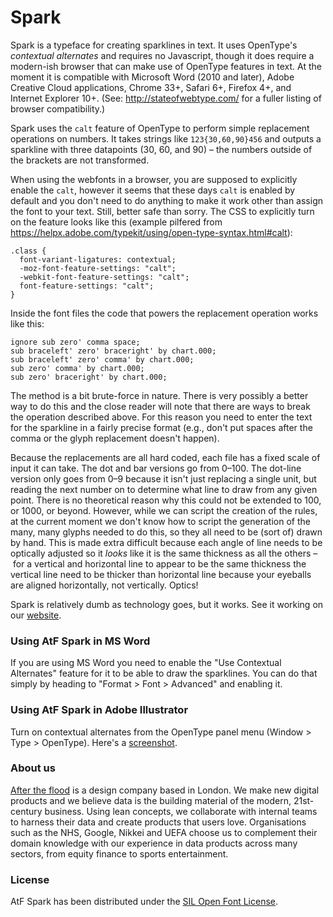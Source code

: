 # Spark

Spark is a typeface for creating sparklines in text. It uses OpenType's *contextual alternates* and requires no Javascript, though it does require a modern-ish browser that can make use of OpenType features in text. At the moment it is compatible with Microsoft Word (2010 and later), Adobe Creative Cloud applications, Chrome 33+, Safari 6+, Firefox 4+, and Internet Explorer 10+. (See: http://stateofwebtype.com/ for a fuller listing of browser compatibility.)

Spark uses the `calt` feature of OpenType to perform simple replacement operations on numbers. It takes strings like `123{30,60,90}456` and outputs a sparkline with three datapoints (30, 60, and 90) – the numbers outside of the brackets are not transformed.

When using the webfonts in a browser, you are supposed to explicitly enable the `calt`, however it seems that these days `calt` is enabled by default and you don't need to do anything to make it work other than assign the font to your text. Still, better safe than sorry. The CSS to explicitly turn on the feature looks like this (example pilfered from https://helpx.adobe.com/typekit/using/open-type-syntax.html#calt):

```
.class {
  font-variant-ligatures: contextual;
  -moz-font-feature-settings: "calt";
  -webkit-font-feature-settings: "calt";
  font-feature-settings: "calt";
}
```

Inside the font files the code that powers the replacement operation works like this:

```
ignore sub zero' comma space;
sub braceleft' zero' braceright' by chart.000;
sub braceleft' zero' comma' by chart.000;
sub zero' comma' by chart.000;
sub zero' braceright' by chart.000;
```

The method is a bit brute-force in nature. There is very possibly a better way to do this and the close reader will note that there are ways to break the operation described above. For this reason you need to enter the text for the sparkline in a fairly precise format (e.g., don't put spaces after the comma or the glyph replacement doesn't happen).

Because the replacements are all hard coded, each file has a fixed scale of input it can take. The dot and bar versions go from 0–100. The dot-line version only goes from 0–9 because it isn't just replacing a single unit, but reading the next number on to determine what line to draw from any given point. There is no theoretical reason why this could not be extended to 100, or 1000, or beyond. However, while we can script the creation of the rules, at the current moment we don't know how to script the generation of the many, many glyphs needed to do this, so they all need to be (sort of) drawn by hand. This is made extra difficult because each angle of line needs to be optically adjusted so it *looks* like it is the same thickness as all the others – for a vertical and horizontal line to appear to be the same thickness the vertical line need to be thicker than horizontal line because your eyeballs are aligned horizontally, not vertically. Optics!

Spark is relatively dumb as technology goes, but it works. See it working on our [website](http://aftertheflood.co/projects/atf-spark).

### Using AtF Spark in MS Word
If you are using MS Word you need to enable the "Use Contextual Alternates" feature for it to be able to draw the sparklines. You can do that simply by heading to "Format > Font > Advanced" and enabling it.

### Using AtF Spark in Adobe Illustrator
Turn on contextual alternates from the OpenType panel menu (Window > Type > OpenType). Here's a [screenshot](https://user-images.githubusercontent.com/771600/30393566-7ebc3a96-98b8-11e7-9b18-34cf6b1550c4.png).


### About us
[After the flood](http://aftertheflood.co/) is a design company based in London. We make new digital products and we believe data is the building material of the modern, 21st-century business. Using lean concepts, we collaborate with internal teams to harness their data and create products that users love. Organisations such as the NHS, Google, Nikkei and UEFA choose us to complement their domain knowledge with our experience in data products across many sectors, from equity finance to sports entertainment.

### License
AtF Spark has been distributed under the [SIL Open Font License](https://github.com/aftertheflood/spark/blob/master/LICENSE).


